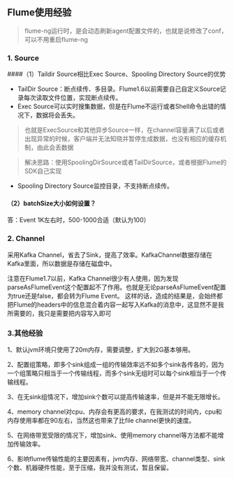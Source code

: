 ## Flume使用经验

> flume-ng运行时，是会动态刷新agent配置文件的，也就是说修改了conf，可以不用重启flume-ng

### 1. Source
####（1）Taildir Source相比Exec Source、Spooling Directory Source的优势
- TailDir Source：断点续传、多目录。Flume1.6以前需要自己自定义Source记录每次读取文件位置，实现断点续传。
- Exec Source可以实时搜集数据，但是在Flume不运行或者Shell命令出错的情况下，数据将会丢失。
> 也就是ExecSource和其他异步Source一样，在channel容量满了以后或者出现异常的时候，客户端并无法知晓并暂停生成数据，也没有相应的缓存机制，由此会丢数据

> 解决思路：使用SpoolingDirSource或者TailDirSource，或者根据Flume的SDK自己实现
- Spooling Directory Source监控目录，不支持断点续传。
#### （2）batchSize大小如何设置？
答：Event 1K左右时，500-1000合适（默认为100）

### 2. Channel
采用Kafka Channel，省去了Sink，提高了效率。KafkaChannel数据存储在Kafka里面，所以数据是存储在磁盘中。

注意在Flume1.7以前，Kafka Channel很少有人使用，因为发现parseAsFlumeEvent这个配置起不了作用。也就是无论parseAsFlumeEvent配置为true还是false，都会转为Flume Event。
这样的话，造成的结果是，会始终都把Flume的headers中的信息混合着内容一起写入Kafka的消息中，这显然不是我所需要的，我只是需要把内容写入即可


### 3.其他经验
1、默认jvm环境只使用了20m内存，需要调整，扩大到2G基本够用。

2、配置组策略，即多个sink组成一组的传输效率远不如多个sink各传各的，因为一个组策略只相当于一个传输线程，而多个sink无组时可以每个sink相当于一个传输线程。

3、在无sink组情况下，增加sink个数可以提高传输速率，但是并不能无限增长。

4、memory channel对cpu、内存会有更高的要求，在我测试的时间内，cpu和内存使用率都在90左右，当然这也带来了比file channel更快的速度。

5、在网络带宽受限的情况下，增加sink、使用memory channel等方法都不能增加传输效率。

6、影响flume传输性能的主要因素有，jvm内存、网络带宽、channel类型、sink个数、机器硬件性能，至于压缩，我并没有测试，暂且保留。
